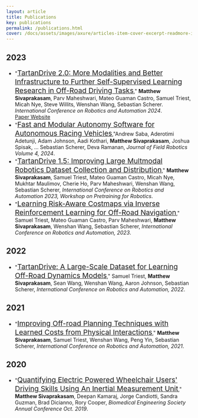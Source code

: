 ```yaml
---
layout: article
title: Publications
key: publications
permalink: /publications.html
cover: /docs/assets/images/axure/articles-item-cover-excerpt-readmore-info.jpg
---
```


<!-- ## 2023 -->
<!-- *  test article -->

<link rel="stylesheet" href="/assets/css/main.css"><link rel="stylesheet" href="https://use.fontawesome.com/releases/v6.4.2/css/all.css" >
<link rel="stylesheet" href="https://cdn.jsdelivr.net/gh/jpswalsh/academicons@1/css/academicons.min.css">


<h2 id="2023">2023</h2>
<ul>
  <li>"<a href="https://matthewjsiv.github.io/tdrive_test.github.io/" style="font-size: 1.2rem" target="_blank">TartanDrive 2.0: More Modalities and Better Infrastructure to Further Self-Supervised Learning Research in Off-Road Driving Tasks</a>," <b>Matthew Sivaprakasam</b>, Parv Maheshwari, Mateo Guaman Castro, Samuel Triest, Micah Nye, Steve Willits, Wenshan Wang, Sebastian Scherer. <em>International Conference on Robotics and Automation 2024</em>. <br />
<!-- [[PDF](https://arxiv.org/pdf/2306.11845)] [[Video](https://youtu.be/qOU5gI7JshI)] [[Code](https://github.com/castacks/trochoids)] [<a href="/trochoids" style="color:orange">Research Page</a>] -->
<a class="button button--outline-info button--rounded" href="https://matthewjsiv.github.io/tdrive_test.github.io/" target="_blank"><i class="fa-regular fa-file-pdf"></i></a>
<!-- <a class="button button--outline-info button--rounded" href="#interactive-demo" target="_blank"><i class="ai ai-doi"></i></a> -->
<!-- <a class="button button--outline-info button--rounded" href="https://arxiv.org/pdf/2311.00815.pdf" target="_blank"><i class="ai ai-arxiv"></i></a> -->
<!-- <a class="button button--outline-info button--rounded" href="https://youtu.be/qOU5gI7JshI" target="_blank"><i class="fa-brands fa-youtube fa-1x"></i></a> -->
<a class="button button--outline-info button--rounded" href="https://github.com/castacks/tartan_drive_2.0" target="_blank"><i class="fa-brands fa-github"></i></a>
<a class="button button--outline-warning button--rounded" href="https://theairlab.org/TartanDrive2"><i class="fa-solid fa-laptop-code"></i>  Paper Website
</a>
</li>
  <!-- <li>"<a href="https://arxiv.org/pdf/2311.00815.pdf" style="font-size: 1.2rem" target="_blank">PIAug - Physics Informed Augmentation for Learning Vehicle Dynamics for Off-Road Navigation (In Submission)</a>," Parv Maheshwari, Wenshan Wang, Samuel Triest, <b>Matthew Sivaprakasam</b>, Shubhra Aich, John Rogers, Jason Gregory, Sebastian Scherer, <em>International Conference on Robotics and Automation 2024</em>. <br />
<a class="button button--outline-info button--rounded" href="https://arxiv.org/pdf/2311.00815.pdf" target="_blank"><i class="ai ai-arxiv"></i></a>
</li> -->
  <li>"<a href="" style="font-size: 1.2rem" target="_blank">Fast and Modular Autonomy Software for Autonomous Racing Vehicles</a>,"Andrew Saba, Aderotimi Adetunji, Adam Johnson, Aadi Kothari, <b>Matthew Sivaprakasam</b>, Joshua Spisak, ... Sebastian Scherer, Deva Ramanan, <em>Journal of Field Robotics Volume 4, 2024</em>. <br />
<!-- [[PDF](https://openaccess.thecvf.com/content/CVPR2023/papers/Wang_PyPose_A_Library_for_Robot_Learning_With_Physics-Based_Optimization_CVPR_2023_paper.pdf)] [[Video](https://youtu.be/XDtUDIWuGng)] [[Code](https://github.com/pypose/pypose)] -->
<a class="button button--outline-info button--rounded" href="https://fieldrobotics.net/Field_Robotics/Volume_4_files/Vol4_01.pdf" target="_blank"><i class="fa-regular fa-file-pdf"></i></a>
</a></li>
<li>"<a href="https://openreview.net/forum?id=7Y1pnhFJUT" style="font-size: 1.2rem" target="_blank">TartanDrive 1.5: Improving Large Multmodal Robotics Dataset Collection and Distribution</a>," <b>Matthew Sivaprakasam</b>, Samuel Triest, Mateo Guaman Castro, Micah Nye, Mukhtar Maulimov, Cherie Ho, Parv Maheshwari, Wenshan Wang, Sebastian Scherer, <em>International Conference on Robotics and Automation 2023, Workshop on Pretraining for Robotics</em>. <br />
<!-- [[Code](https://github.com/ashimas11/python-metar)] -->
<a class="button button--outline-info button--rounded" href="https://openreview.net/forum?id=7Y1pnhFJUT" target="_blank"><i class="ai ai-arxiv"></i></a>
</li>
<li>"<a href="https://arxiv.org/abs/2302.00134" style="font-size: 1.2rem" target="_blank">Learning Risk-Aware Costmaps via Inverse Reinforcement Learning for Off-Road Navigation</a>," Samuel Triest, Mateo Guaman Castro, Parv Maheshwari, <b>Matthew Sivaprakasam</b>, Wenshan Wang, Sebastian Scherer, <em>International Conference on Robotics and Automation, 2023</em>. <br />
<!-- [[Code](https://github.com/ashimas11/python-metar)] -->
<a class="button button--outline-info button--rounded" href="https://arxiv.org/abs/2302.00134" target="_blank"><i class="ai ai-arxiv"></i></a>
<a class="button button--outline-info button--rounded" href="https://ieeexplore.ieee.org/document/10161268" target="_blank"><i class="fa fa-globe"></i></a>
</li>
</ul>


<h2 id="2022">2022</h2>
<ul>
<li>"<a href="https://arxiv.org/abs/2205.01791" style="font-size: 1.2rem" target="_blank">TartanDrive: A Large-Scale Dataset for Learning Off-Road Dynamics Models</a>," Samuel Triest, <b>Matthew Sivaprakasam</b>, Sean Wang, Wenshan Wang, Aaron Johnson, Sebastian Scherer, <em>International Conference on Robotics and Automation, 2022</em>. <br />
<!-- [[Code](https://github.com/ashimas11/python-metar)] -->
<a class="button button--outline-info button--rounded" href="https://arxiv.org/abs/2205.01791" target="_blank"><i class="ai ai-arxiv"></i></a>
<a class="button button--outline-info button--rounded" href="https://ieeexplore.ieee.org/abstract/document/9811648" target="_blank"><i class="fa fa-globe"></i></a>
<a class="button button--outline-info button--rounded" href="https://github.com/castacks/tartan_drive" target="_blank"><i class="fa-brands fa-github"></i></a>
</li>
</ul>

<h2 id="2021">2021</h2>
<ul>
<li>"<a href="/assets/media/ICRA_Paper_2021.pdf" style="font-size: 1.2rem" target="_blank">Improving Off-road Planning Techniques with Learned Costs from Physical Interactions</a>," <b>Matthew Sivaprakasam</b>, Samuel Triest, Wenshan Wang, Peng Yin, Sebastian Scherer, <em>International Conference on Robotics and Automation, 2021</em>. <br />
<!-- [[Code](https://github.com/ashimas11/python-metar)] -->
<a class="button button--outline-info button--rounded" href="/assets/media/ICRA_Paper_2021.pdf" target="_blank"><i class="fa-regular fa-file-pdf"></i></a>
<a class="button button--outline-info button--rounded" href="https://ieeexplore.ieee.org/document/9561881" target="_blank"><i class="fa fa-globe"></i></a>
</li>
</ul>

<h2 id="2020">2020</h2>
<ul>
<li>"<a href="/assets/media/BMES_Abstract.pdf" style="font-size: 1.2rem" target="_blank">Quantifying Electric Powered Wheelchair Users' Driving Skills Using An Inertial Measurement Unit</a>," <b>Matthew Sivaprakasam</b>, Deepan Kamaraj, Jorge Candiotti, Sandra Guzman, Brad Dicianno, Rory Cooper, <em>Biomedical Engineering Society Annual Conference Oct. 2019</em>. <br />
<!-- [[Code](https://github.com/ashimas11/python-metar)] -->
<a class="button button--outline-info button--rounded" href="/assets/media/BMES_Abstract.pdf" target="_blank"><i class="fa-regular fa-file-pdf"></i></a>
</li>
</ul>
